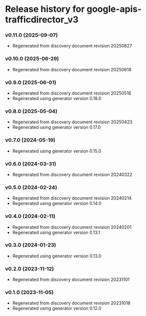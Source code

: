 # Release history for google-apis-trafficdirector_v3

### v0.11.0 (2025-09-07)

* Regenerated from discovery document revision 20250827

### v0.10.0 (2025-06-29)

* Regenerated from discovery document revision 20250618

### v0.9.0 (2025-06-01)

* Regenerated from discovery document revision 20250516
* Regenerated using generator version 0.18.0

### v0.8.0 (2025-05-04)

* Regenerated from discovery document revision 20250423
* Regenerated using generator version 0.17.0

### v0.7.0 (2024-05-19)

* Regenerated using generator version 0.15.0

### v0.6.0 (2024-03-31)

* Regenerated from discovery document revision 20240322

### v0.5.0 (2024-02-24)

* Regenerated from discovery document revision 20240214
* Regenerated using generator version 0.14.0

### v0.4.0 (2024-02-11)

* Regenerated from discovery document revision 20240201
* Regenerated using generator version 0.13.1

### v0.3.0 (2024-01-23)

* Regenerated using generator version 0.13.0

### v0.2.0 (2023-11-12)

* Regenerated from discovery document revision 20231101

### v0.1.0 (2023-11-05)

* Regenerated from discovery document revision 20231018
* Regenerated using generator version 0.12.0

